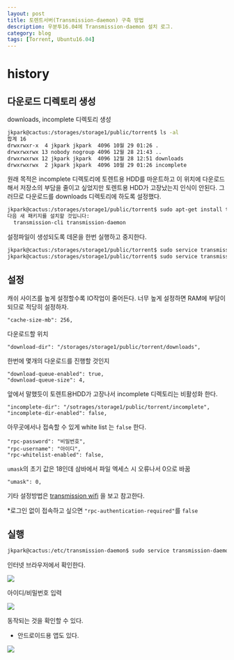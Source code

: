 ```yaml
---
layout: post
title: 토렌트서버(Transmission-daemon) 구축 방법
description: 우분투16.04에 Transmission-daemon 설치 로그.
category: blog
tags: [Torrent, Ubuntu16.04]
---
```


# history

## 다운로드 디렉토리 생성

downloads, incomplete 디렉토리 생성
```bash
jkpark@cactus:/storages/storage1/public/torrent$ ls -al  
합계 16  
drwxrwxr-x  4 jkpark jkpark  4096 10월 29 01:26 .  
drwxrwxrwx 13 nobody nogroup 4096 12월 28 21:43 ..  
drwxrwxrwx 12 jkpark jkpark  4096 12월 28 12:51 downloads  
drwxrwxrwx  2 jkpark jkpark  4096 10월 29 01:26 incomplete
```

원래 목적은 incomplete 디렉토리에 토렌트용 HDD를 마운트하고 이 위치에 다운로드해서 저장소의 부담을 줄이고 싶었지만 토렌트용 HDD가 고장났는지 인식이 안된다.
그러므로 다운로드를 downloads 디렉토리에 하도록 설정했다.
```bash
jkpark@cactus:/storages/storage1/public/torrent$ sudo apt-get install transmission-daemon
다음 새 패키지를 설치할 것입니다:
  transmission-cli transmission-daemon
```

설정파일이 생성되도록 데몬을 한번 실행하고 중지한다.
```bash
jkpark@cactus:/storages/storage1/public/torrent$ sudo service transmission-daemon start
jkpark@cactus:/storages/storage1/public/torrent$ sudo service transmission-daemon stop
```

## 설정
캐쉬 사이즈를 높게 설정할수록 IO작업이 줄어든다. 너무 높게 설정하면 RAM에 부담이 되므로 적당히 설정하자.
```
"cache-size-mb": 256,
```

다운로드할 위치
```
"download-dir": "/storages/storage1/public/torrent/downloads",
```

한번에 몇개의 다운로드를 진행할 것인지
```
"download-queue-enabled": true,
"download-queue-size": 4,
```

앞에서 말했듯이 토렌트용HDD가 고장나서 incomplete 디렉토리는 비활성화 한다.
```
"incomplete-dir": "/sotrages/storage1/public/torrent/incomplete",
"incomplete-dir-enabled": false,
```

아무곳에서나 접속할 수 있게 white list 는 `false` 한다.
```
"rpc-password": "비밀번호",
"rpc-username": "아이디",
"rpc-whitelist-enabled": false,
```


`umask`의 초기 값은 18인데 삼바에서 파일 엑세스 시 오류나서 0으로 바꿈
```
"umask": 0,
```

기타 설정방법은 [transmission wifi](https://github.com/transmission/transmission/wiki/Editing-Configuration-Files) 을 보고 참고한다.

*로그인 없이 접속하고 싶으면 `"rpc-authentication-required"`를 `false`


## 실행
```bash
jkpark@cactus:/etc/transmission-daemon$ sudo service transmission-daemon start
```

인터넷 브라우저에서 확인한다.

![][1]

아이디/비밀번호 입력

![][2]

  
동작되는 것을 확인할 수 있다.

* 안드로이드용 앱도 있다.  

![][3]

  

[1]: https://1.bp.blogspot.com/-pvjlX4pLQ9w/WGSOprhD7yI/AAAAAAAAAoo/pn1VJCO6Cowut9QS3_eDGttgAuLfhJbaACLcB/s320/%25EC%25BA%25A1%25EC%25B2%2598.PNG
[2]: https://4.bp.blogspot.com/-WzklqTH4Xrw/WGSOpt1qkoI/AAAAAAAAAos/YOwGfZtZeUgfkk9OGTILO_9BV3JhmgBAQCLcB/s320/%25EC%25BA%25A1%25EC%25B2%25982.PNG
[3]: https://3.bp.blogspot.com/-AD3CAALaEJ0/WGSPkBgPm0I/AAAAAAAAAo0/kUCUzWhqB1kF1Tbjz23tllmlvegRadmnQCLcB/s320/%25EC%25BA%25A1%25EC%25B2%2598.PNG